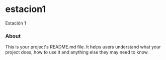 estacion1
=========

Estación 1

### About

This is your project's README.md file. It helps users understand what your
project does, how to use it and anything else they may need to know.